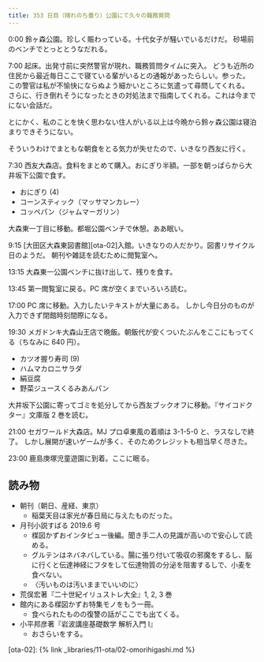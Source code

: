 ```yaml
---
title: 353 日目（晴れのち曇り）公園にて久々の職務質問
---
```


0:00 鈴ヶ森公園。珍しく賑わっている。十代女子が騒いでいるだけだ。
砂場前のベンチでとっととうなだれる。

7:00 起床。出発寸前に突然警官が現れ、職務質問タイムに突入。
どうも近所の住民から最近毎日ここで寝ている輩がいるとの通報があったらしい。参った。
この警官は私が不愉快にならぬよう細かいところに気遣って尋問してくれる。
さらに、行き倒れそうになったときの対処法まで指南してくれる。これは今までにない会話だ。

とにかく、私のことを快く思わない住人がいる以上は今晩から鈴ヶ森公園は寝泊まりできそうにない。

そういうわけでまともな朝食をとる気力が失せたので、いきなり西友に行く。

7:30 西友大森店。食料をまとめて購入。おにぎり半額。一部を朝っぱらから大井坂下公園で食す。

* おにぎり (4)
* コーンスティック（マッサマンカレー）
* コッペパン（ジャムマーガリン）

大森東一丁目に移動。都堀公園ベンチで休憩。ああ眠い。

9:15 [大田区大森東図書館][ota-02]入館。いきなりの人だかり。図書リサイクル日のようだ。
朝刊や雑誌を読むために閲覧室へ。

13:15 大森東一公園ベンチに抜け出して、残りを食す。

13:45 第一閲覧室に戻る。PC 席が空くまでいろいろ読む。

17:00 PC 席に移動。入力したいテキストが大量にある。
しかし今日分のものが入力できず閉館時刻間際になる。

19:30 メガドンキ大森山王店で晩飯。朝飯代が安くついたぶんをここにもってくる（ちなみに 640 円）。

* カツオ握り寿司 (9)
* ハムマカロニサラダ
* 絹豆腐
* 野菜ジュースくるみあんパン

大井坂下公園に寄ってゴミを処分してから西友ブックオフに移動。『サイコドクター』文庫版 2 巻を読む。

21:00 セガワールド大森店。MJ プロ卓東風の着順は 3-1-5-0 と、ラスなしで終了。
しかし展開が速いゲームが多く、そのためクレジットも相当早く尽きた。

23:00 鹿島庚塚児童遊園に到着。ここに眠る。

## 読み物

* 朝刊（朝日、産経、東京）
  * 稲葉天目は家光が春日局に与えたものだった。
* 月刊小説すばる 2019.6 号
  * 楳図かずおインタビュー後編。聞き手二人の見識が高いので安心して読める。
  * グルテンはネバネバしている。腸に張り付いて吸収の邪魔をするし、脳に行くと伝達神経にフタをして伝達物質の分泌を阻害するしで、小麦を食べない。
  * 〈汚いものは汚いままでいいのに〉
* 荒俣宏著『二十世紀イリュストレ大全』1, 2, 3 巻
* 館内にある楳図かずお特集モノをもう一冊。
  * 食べられたものの復讐の話がここでも出てくる。
* 小平邦彦著『岩波講座基礎数学 解析入門 I』
  * おさらいをする。

[ota-02]: {% link _libraries/11-ota/02-omorihigashi.md %}
